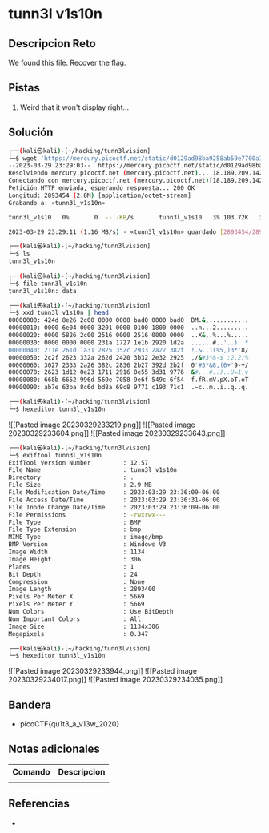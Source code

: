 # tunn3l v1s10n

## Descripcion Reto
We found this [file](https://mercury.picoctf.net/static/d0129ad98ba9258ab59e7700a1b18c14/tunn3l_v1s10n). Recover the flag.

## Pistas
1. Weird that it won't display right...

## Solución
```bash
┌──(kali㉿kali)-[~/hacking/tunn3lvision]
└─$ wget 'https://mercury.picoctf.net/static/d0129ad98ba9258ab59e7700a1b18c14/tunn3l_v1s10n'
--2023-03-29 23:29:03--  https://mercury.picoctf.net/static/d0129ad98ba9258ab59e7700a1b18c14/tunn3l_v1s10n
Resolviendo mercury.picoctf.net (mercury.picoctf.net)... 18.189.209.142
Conectando con mercury.picoctf.net (mercury.picoctf.net)[18.189.209.142]:443... conectado.
Petición HTTP enviada, esperando respuesta... 200 OK
Longitud: 2893454 (2.8M) [application/octet-stream]
Grabando a: «tunn3l_v1s10n»

tunn3l_v1s10   0%       0  --.-KB/s       tunn3l_v1s10   3% 103.72K   350KB/s       tunn3l_v1s10   7% 215.72K   419KB/s       tunn3l_v1s10  13% 391.72K   535KB/s       tunn3l_v1s10  21% 615.72K   644KB/s       tunn3l_v1s10  31% 887.72K   760KB/s       tunn3l_v1s10  39%   1.08M   793KB/s       tunn3l_v1s10  52%   1.46M   933KB/s       tunn3l_v1s10  64%   1.79M  1004KB/s       tunn3l_v1s10  77%   2.15M  1.06MB/s       tunn3l_v1s10  89%   2.48M  1.10MB/s       tunn3l_v1s10 100%   2.76M  1.16MB/s    en 2.4s    

2023-03-29 23:29:11 (1.16 MB/s) - «tunn3l_v1s10n» guardado [2893454/2893454]

┌──(kali㉿kali)-[~/hacking/tunn3lvision]
└─$ ls                 
tunn3l_v1s10n
                                          
┌──(kali㉿kali)-[~/hacking/tunn3lvision]
└─$ file tunn3l_v1s10n 
tunn3l_v1s10n: data

┌──(kali㉿kali)-[~/hacking/tunn3lvision]
└─$ xxd tunn3l_v1s10n | head
00000000: 424d 8e26 2c00 0000 0000 bad0 0000 bad0  BM.&,...........
00000010: 0000 6e04 0000 3201 0000 0100 1800 0000  ..n...2.........
00000020: 0000 5826 2c00 2516 0000 2516 0000 0000  ..X&,.%...%.....
00000030: 0000 0000 0000 231a 1727 1e1b 2920 1d2a  ......#..'..) .*
00000040: 211e 261d 1a31 2825 352c 2933 2a27 382f  !.&..1(%5,)3*'8/
00000050: 2c2f 2623 332a 262d 2420 3b32 2e32 2925  ,/&#3*&-$ ;2.2)%
00000060: 3027 2333 2a26 382c 2836 2b27 392d 2b2f  0'#3*&8,(6+'9-+/
00000070: 2623 1d12 0e23 1711 2916 0e55 3d31 9776  &#...#..)..U=1.v
00000080: 668b 6652 996d 569e 7058 9e6f 549c 6f54  f.fR.mV.pX.oT.oT
00000090: ab7e 63ba 8c6d bd8a 69c8 9771 c193 71c1  .~c..m..i..q..q.

┌──(kali㉿kali)-[~/hacking/tunn3lvision]
└─$ hexeditor tunn3l_v1s10n
```
![[Pasted image 20230329233219.png]]
![[Pasted image 20230329233604.png]]
![[Pasted image 20230329233643.png]]
```bash
┌──(kali㉿kali)-[~/hacking/tunn3lvision]
└─$ exiftool tunn3l_v1s10n 
ExifTool Version Number         : 12.57
File Name                       : tunn3l_v1s10n
Directory                       : .
File Size                       : 2.9 MB
File Modification Date/Time     : 2023:03:29 23:36:09-06:00
File Access Date/Time           : 2023:03:29 23:36:31-06:00
File Inode Change Date/Time     : 2023:03:29 23:36:09-06:00
File Permissions                : -rwxrwx---
File Type                       : BMP
File Type Extension             : bmp
MIME Type                       : image/bmp
BMP Version                     : Windows V3
Image Width                     : 1134
Image Height                    : 306
Planes                          : 1
Bit Depth                       : 24
Compression                     : None
Image Length                    : 2893400
Pixels Per Meter X              : 5669
Pixels Per Meter Y              : 5669
Num Colors                      : Use BitDepth
Num Important Colors            : All
Image Size                      : 1134x306
Megapixels                      : 0.347

┌──(kali㉿kali)-[~/hacking/tunn3lvision]
└─$ hexeditor tunn3l_v1s10n
```
![[Pasted image 20230329233944.png]]
![[Pasted image 20230329234017.png]]
![[Pasted image 20230329234035.png]]

## Bandera
* picoCTF{qu1t3_a_v13w_2020}

## Notas adicionales
| Comando | Descripcion |
|---------|-------------|
|  |  |

## Referencias
- []()